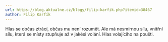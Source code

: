 ```yaml
---
url: https://blog.aktualne.cz/blogy/filip-karfik.php?itemid=38467
author: Filip Karfík
---
```


Hlas se občas ztrácí, občas mu není rozumět. Ale má nesmírnou sílu, vnitřní sílu, která se místy stupňuje až v jakési volání. Hlas volajícího na poušti.

